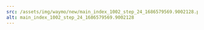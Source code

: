 ```yaml
---
src: /assets/img/waymo/new/main_index_1002_step_24_1686579569.9002128.png
alt: main_index_1002_step_24_1686579569.9002128
---
```

